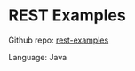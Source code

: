 # REST Examples
Github repo:  [rest-examples](https://github.com/openequella/Equella-Tools/tree/master/rest-examples)

Language:  Java
